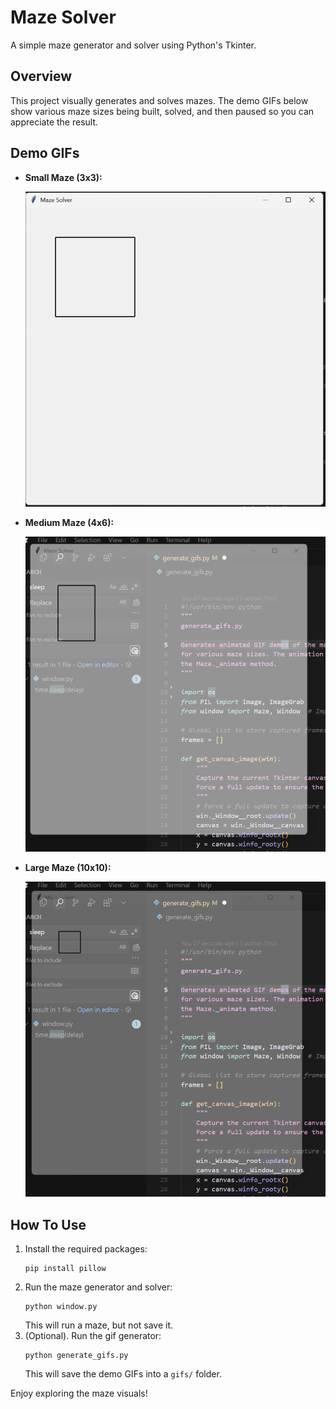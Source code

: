 # Maze Solver

A simple maze generator and solver using Python's Tkinter.

## Overview

This project visually generates and solves mazes. The demo GIFs below show various maze sizes being built, solved, and then paused so you can appreciate the result.

## Demo GIFs

- **Small Maze (3x3):**

  ![Small Maze](gifs/small_maze.gif)

- **Medium Maze (4x6):**

  ![Medium Maze](gifs/medium_maze.gif)

- **Large Maze (10x10):**

  ![Large Maze](gifs/large_maze.gif)

## How To Use

1. Install the required packages:
   ```
   pip install pillow
   ```
2. Run the maze generator and solver:
   ```
   python window.py
   ```
   This will run a maze, but not save it.
3. (Optional). Run the gif generator:
   ```
   python generate_gifs.py
   ```
   This will save the demo GIFs into a `gifs/` folder.
   
Enjoy exploring the maze visuals! 